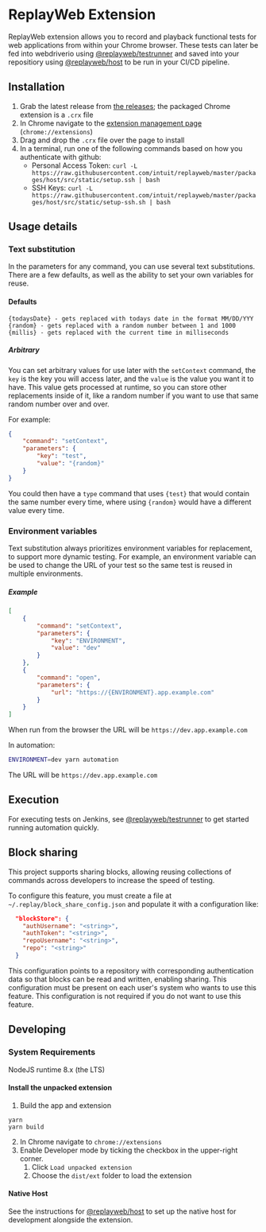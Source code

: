 # ReplayWeb Extension


ReplayWeb extension allows you to record and playback functional tests for web applications from within your Chrome browser. These tests can later be fed into webdriverio using [@replayweb/testrunner](../testrunner) and saved into your repositiory using [@replayweb/host](../host) to be run in your CI/CD pipeline.

## Installation

1. Grab the latest release from [the releases](https://github.com/intuit/ReplayWeb/releases); the packaged Chrome extension is a `.crx` file
2. In Chrome navigate to the [extension management page](chrome://extensions) (`chrome://extensions`)
3. Drag and drop the `.crx` file over the page to install
4. In a terminal, run one of the following commands based on how you authenticate with github:
   - Personal Access Token: `curl -L https://raw.githubusercontent.com/intuit/replayweb/master/packages/host/src/static/setup.ssh | bash`
   - SSH Keys: `curl -L https://raw.githubusercontent.com/intuit/replayweb/master/packages/host/src/static/setup-ssh.sh | bash`

## Usage details

### Text substitution

In the parameters for any command, you can use several text substitutions. There are a few defaults, as well as the ability to set your own variables for reuse.

#### Defaults

```
{todaysDate} - gets replaced with todays date in the format MM/DD/YYY
{random} - gets replaced with a random number between 1 and 1000
{millis} - gets replaced with the current time in milliseconds
```

##### Arbitrary

You can set arbitrary values for use later with the `setContext` command, the `key` is the key you will access later, and the `value` is the value you want it to have. This value gets processed at runtime, so you can store other replacements inside of it, like a random number if you want to use that same random number over and over.

For example:

```json
{
    "command": "setContext",
    "parameters": {
        "key": "test",
        "value": "{random}"
    }
}
```

You could then have a `type` command that uses `{test}` that would contain the same number every time, where using `{random}` would have a different value every time.

### Environment variables
Text substitution always prioritizes environment variables for replacement, to support more dynamic testing. For example, an environment variable can be used to change the URL of your test so the same test is reused in multiple environments.

##### Example

```json
[
    {
        "command": "setContext",
        "parameters": {
            "key": "ENVIRONMENT",
            "value": "dev"
		}
    },
    {
        "command": "open",
        "parameters": {
            "url": "https://{ENVIRONMENT}.app.example.com"
        }
    }
]
```

When run from the browser the URL will be `https://dev.app.example.com`

In automation:

```sh
ENVIRONMENT=dev yarn automation
```

The URL will be `https://dev.app.example.com`

## Execution

For executing tests on Jenkins, see [@replayweb/testrunner](../testrunner) to get started running automation quickly.

## Block sharing

This project supports sharing blocks, allowing reusing collections of commands across developers to increase the speed of testing.

To configure this feature, you must create a file at `~/.replay/block_share_config.json` and populate it with a configuration like:

```json
  "blockStore": {
    "authUsername": "<string>",
    "authToken": "<string>",
    "repoUsername": "<string>",
    "repo": "<string>"
  }
```

This configuration points to a repository with corresponding authentication data so that blocks can be read and written, enabling sharing. This configuration must be present on each user's system who wants to use this feature. This configuration is not required if you do not want to use this feature.

## Developing

### System Requirements

NodeJS runtime 8.x (the LTS)

#### Install the unpacked extension

1. Build the app and extension

```shell
yarn
yarn build
```

2. In Chrome navigate to `chrome://extensions`
3. Enable Developer mode by ticking the checkbox in the upper-right corner.
   1. Click `Load unpacked extension`
   2. Choose the `dist/ext` folder to load the extension

#### Native Host

See the instructions for [@replayweb/host](../host) to set up the native host for development alongside the extension.
